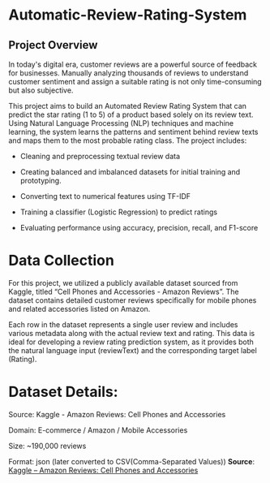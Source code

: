 # Automatic-Review-Rating-System

## Project Overview
In today's digital era, customer reviews are a powerful source of feedback for businesses. Manually analyzing thousands of reviews to understand customer sentiment and assign a suitable rating is not only time-consuming but also subjective.

This project aims to build an Automated Review Rating System that can predict the star rating (1 to 5) of a product based solely on its review text. Using Natural Language Processing (NLP) techniques and machine learning, the system learns the patterns and sentiment behind review texts and maps them to the most probable rating class.
The project includes:

- Cleaning and preprocessing textual review data

- Creating balanced and imbalanced datasets for initial training and prototyping.

- Converting text to numerical features using TF-IDF

- Training a classifier (Logistic Regression) to predict ratings

- Evaluating performance using accuracy, precision, recall, and F1-score

# Data Collection 
For this project, we utilized a publicly available dataset sourced from Kaggle, titled “Cell Phones and Accessories - Amazon Reviews”. The dataset contains detailed customer reviews specifically for mobile phones and related accessories listed on Amazon.

Each row in the dataset represents a single user review and includes various metadata along with the actual review text and rating. This data is ideal for developing a review rating prediction system, as it provides both the natural language input (reviewText) and the corresponding target label (Rating).

# Dataset Details:
Source: Kaggle - Amazon Reviews: Cell Phones and Accessories

Domain: E-commerce / Amazon / Mobile Accessories

Size: ~190,000 reviews

Format: json (later converted to CSV(Comma-Separated Values))
**Source**: [Kaggle – Amazon Reviews: Cell Phones and Accessories](https://www.kaggle.com/datasets)



